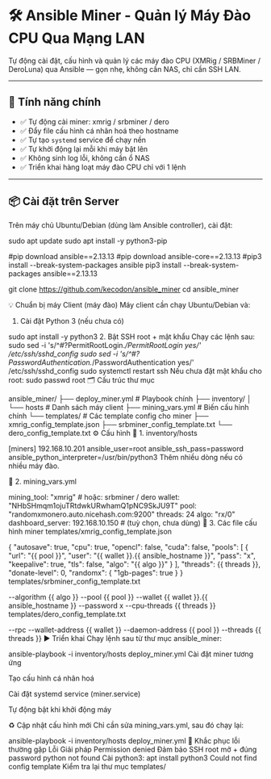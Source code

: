 # 🛠️ Ansible Miner - Quản lý Máy Đào CPU Qua Mạng LAN

Tự động cài đặt, cấu hình và quản lý các máy đào CPU (XMRig / SRBMiner / DeroLuna) qua Ansible — gọn nhẹ, không cần NAS, chỉ cần SSH LAN.

---

## 🚀 Tính năng chính

- ✅ Tự động cài miner: xmrig / srbminer / dero
- ✅ Đẩy file cấu hình cá nhân hoá theo hostname
- ✅ Tự tạo `systemd` service để chạy nền
- ✅ Tự khởi động lại mỗi khi máy bật lên
- ✅ Không sinh log lỗi, không cần ổ NAS
- ✅ Triển khai hàng loạt máy đào CPU chỉ với 1 lệnh

---

## 📦 Cài đặt trên Server

Trên máy chủ Ubuntu/Debian (dùng làm Ansible controller), cài đặt:

sudo apt update
sudo apt install -y python3-pip

#pip download ansible==2.13.13
#pip download ansible-core==2.13.13
#pip3 install --break-system-packages ansible
pip3 install --break-system-packages ansible==2.13.13

git clone https://github.com/kecodon/ansible_miner
cd ansible_miner

💡 Chuẩn bị máy Client (máy đào)
Máy client cần chạy Ubuntu/Debian và:

1. Cài đặt Python 3 (nếu chưa có)

sudo apt install -y python3
2. Bật SSH root + mật khẩu
Chạy các lệnh sau:
sudo sed -i 's/^#\?PermitRootLogin.*/PermitRootLogin yes/' /etc/ssh/sshd_config
sudo sed -i 's/^#\?PasswordAuthentication.*/PasswordAuthentication yes/' /etc/ssh/sshd_config
sudo systemctl restart ssh
Nếu chưa đặt mật khẩu cho root:
sudo passwd root
🗂️ Cấu trúc thư mục

ansible_miner/
├── deploy_miner.yml               # Playbook chính
├── inventory/
│   └── hosts                      # Danh sách máy client
├── mining_vars.yml               # Biến cấu hình chính
└── templates/                    # Các template config cho miner
    ├── xmrig_config_template.json
    ├── srbminer_config_template.txt
    └── dero_config_template.txt
⚙️ Cấu hình
🔹 1. inventory/hosts

[miners]
192.168.10.201 ansible_user=root ansible_ssh_pass=password ansible_python_interpreter=/usr/bin/python3
Thêm nhiều dòng nếu có nhiều máy đào.

🔹 2. mining_vars.yml

mining_tool: "xmrig"  # hoặc: srbminer / dero
wallet: "NHbSHmqm1ojuTRtdwkURwhamQ1pNC9SkJU9T"
pool: "randomxmonero.auto.nicehash.com:9200"
threads: 24
algo: "rx/0"
dashboard_server: 192.168.10.150  # (tuỳ chọn, chưa dùng)
🔹 3. Các file cấu hình miner
templates/xmrig_config_template.json

{
  "autosave": true,
  "cpu": true,
  "opencl": false,
  "cuda": false,
  "pools": [
    {
      "url": "{{ pool }}",
      "user": "{{ wallet }}.{{ ansible_hostname }}",
      "pass": "x",
      "keepalive": true,
      "tls": false,
      "algo": "{{ algo }}"
    }
  ],
  "threads": {{ threads }},
  "donate-level": 0,
  "randomx": {
    "1gb-pages": true
  }
}
templates/srbminer_config_template.txt

--algorithm {{ algo }}
--pool {{ pool }}
--wallet {{ wallet }}.{{ ansible_hostname }}
--password x
--cpu-threads {{ threads }}
templates/dero_config_template.txt

--rpc
--wallet-address {{ wallet }}
--daemon-address {{ pool }}
--threads {{ threads }}
▶️ Triển khai
Chạy lệnh sau từ thư mục ansible_miner:

ansible-playbook -i inventory/hosts deploy_miner.yml
Cài đặt miner tương ứng

Tạo cấu hình cá nhân hoá

Cài đặt systemd service (miner.service)

Tự động bật khi khởi động máy

♻️ Cập nhật cấu hình mới
Chỉ cần sửa mining_vars.yml, sau đó chạy lại:

ansible-playbook -i inventory/hosts deploy_miner.yml
🧯 Khắc phục lỗi thường gặp
Lỗi	Giải pháp
Permission denied	Đảm bảo SSH root mở + đúng password
python not found	Cài python3: apt install python3
Could not find config template	Kiểm tra lại thư mục templates/
